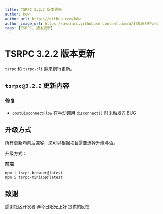 ```yaml
---
title: TSRPC 3.2.2 版本更新
author: k8w
author_url: https://github.com/k8w
author_image_url: https://avatars.githubusercontent.com/u/1681689?v=4
tags: [TSRPC, 版本更新]
---
```


# TSRPC 3.2.2 版本更新

`tsrpc` 和 `tsrpc-cli` 迎来例行更新。

## `tsrpc@3.2.2` 更新内容
### 修复
- `postDisconnectFlow` 在手动调用 `disconnect()` 时未触发的 BUG

## 升级方式

所有更新均向后兼容，您可以根据项目需要选择升级与否。

升级方式：

**前端**
```
npm i tsrpc-browser@latest
npm i tsrpc-miniapp@latest
```

## 致谢

感谢社区开发者 @今日阳光正好 提供的反馈